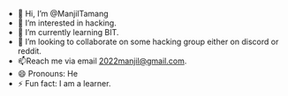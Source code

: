 - 👋 Hi, I’m @ManjilTamang
- 👀 I’m interested in hacking.
- 🌱 I’m currently learning BIT.
- 💞️ I’m looking to collaborate on some hacking group either on discord or reddit.
- 📫Reach me via email 2022manjil@gmail.com.
- 😄 Pronouns: He
- ⚡ Fun fact: I am a learner.

<!---
ManjilTamang/ManjilTamang is a ✨ special ✨ repository because its `README.md` (this file) appears on your GitHub profile.
You can click the Preview link to take a look at your changes.
--->
